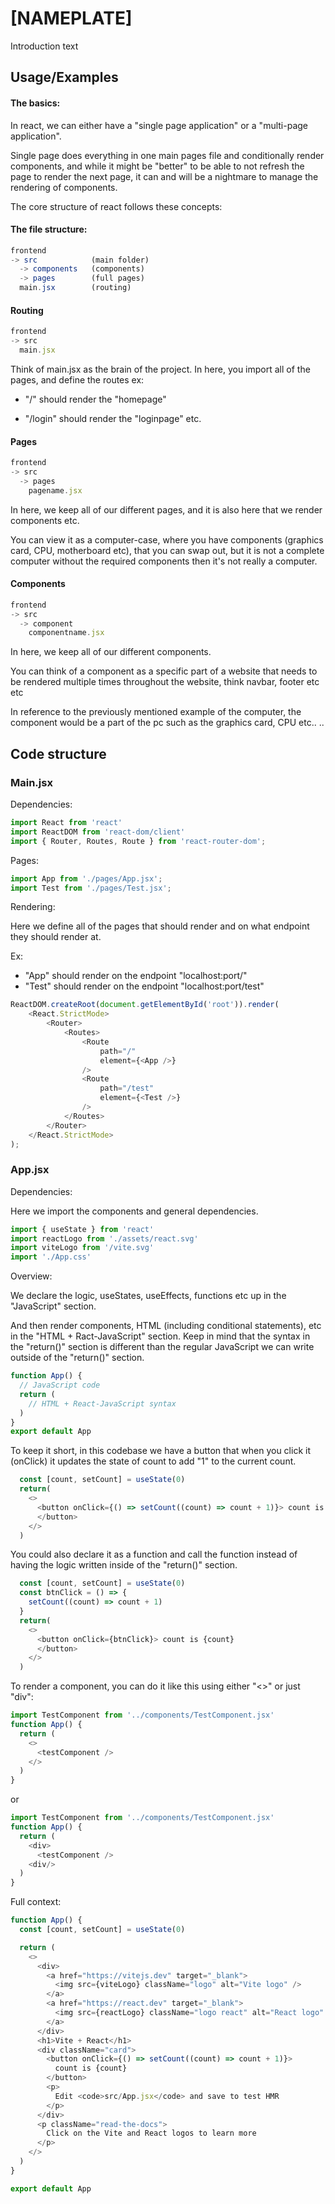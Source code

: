 
# [NAMEPLATE]

Introduction text

## Usage/Examples

#### The basics:

In react, we can either have a "single page application" or a "multi-page application". 

Single page does everything in one main pages file and conditionally render components, and while it might be "better" to be able to not refresh the page to render the next page, it can and will be a nightmare to manage the rendering of components.

The core structure of react follows these concepts:

#### The file structure:
```javascript
frontend
-> src            (main folder)
  -> components   (components)
  -> pages        (full pages)
  main.jsx        (routing)
```
#### Routing
```javascript
frontend
-> src 
  main.jsx
```
Think of main.jsx as the brain of the project. In here, you import all of the pages, and define the routes ex:

-  "/" should render the "homepage"

-  "/login" should render the "loginpage" etc.

#### Pages
```javascript
frontend
-> src 
  -> pages
    pagename.jsx
```
In here, we keep all of our different pages, and it is also here that we render components etc. 

You can view it as a computer-case, where you have components (graphics card, CPU, motherboard etc), that you can swap out, but it is not a complete computer without the required components then it's not really a computer.

#### Components
```javascript
frontend
-> src 
  -> component
    componentname.jsx
```
In here, we keep all of our different components. 

You can think of a component as a specific part of a website that needs to be rendered multiple times throughout the website, think navbar, footer etc etc

In reference to the previously mentioned example of the computer, the component would be a part of the pc such as the graphics card, CPU etc.. ..

## Code structure

### Main.jsx
Dependencies:
```javascript
import React from 'react'
import ReactDOM from 'react-dom/client'
import { Router, Routes, Route } from 'react-router-dom';
```

Pages:
```javascript
import App from './pages/App.jsx';
import Test from './pages/Test.jsx';
```

Rendering:

Here we define all of the pages that should render and on what endpoint they should render at.

Ex: 

- "App" should render on the endpoint "localhost:port/"
- "Test" should render on the endpoint "localhost:port/test"

```javascript
ReactDOM.createRoot(document.getElementById('root')).render(
	<React.StrictMode>
		<Router>
			<Routes>
				<Route
					path="/"
					element={<App />}
				/>
				<Route
					path="/test"
					element={<Test />}
				/>
			</Routes>
		</Router>
	</React.StrictMode>
);
```


### App.jsx

Dependencies:

Here we import the components and general dependencies.
```javascript
import { useState } from 'react'
import reactLogo from './assets/react.svg'
import viteLogo from '/vite.svg'
import './App.css'
```

Overview:

We declare the logic, useStates, useEffects, functions etc up in the "JavaScript" section.
 
And then render components, HTML (including conditional statements), etc in the "HTML + Ract-JavaScript" section. Keep in mind that the syntax in the "return()" section is different than the regular JavaScript we can write outside of the "return()" section.

```javascript
function App() {
  // JavaScript code
  return (
    // HTML + React-JavaScript syntax
  )
}
export default App
```

To keep it short, in this codebase we have a button that when you click it (onClick) it updates the state of count to add "1" to the current count.

```javascript
  const [count, setCount] = useState(0)
  return(
    <>
      <button onClick={() => setCount((count) => count + 1)}> count is {count}
      </button>
    </>
  )
```
You could also declare it as a function and call the function instead of having the logic written inside of the "return()" section.

```javascript
  const [count, setCount] = useState(0)
  const btnClick = () => {
    setCount((count) => count + 1)
  }
  return(
    <>
      <button onClick={btnClick}> count is {count}
      </button>
    </>
  )
```

To render a component, you can do it like this using either "<>" or just "div":

```javascript
import TestComponent from '../components/TestComponent.jsx'
function App() {
  return (
    <>
      <testComponent />
    </>
  )
}
```
or
```javascript
import TestComponent from '../components/TestComponent.jsx'
function App() {
  return (
    <div>
      <testComponent />
    <div/>
  )
}
```

Full context:

```javascript
function App() {
  const [count, setCount] = useState(0)

  return (
    <>
      <div>
        <a href="https://vitejs.dev" target="_blank">
          <img src={viteLogo} className="logo" alt="Vite logo" />
        </a>
        <a href="https://react.dev" target="_blank">
          <img src={reactLogo} className="logo react" alt="React logo" />
        </a>
      </div>
      <h1>Vite + React</h1>
      <div className="card">
        <button onClick={() => setCount((count) => count + 1)}>
          count is {count}
        </button>
        <p>
          Edit <code>src/App.jsx</code> and save to test HMR
        </p>
      </div>
      <p className="read-the-docs">
        Click on the Vite and React logos to learn more
      </p>
    </>
  )
}

export default App
```



